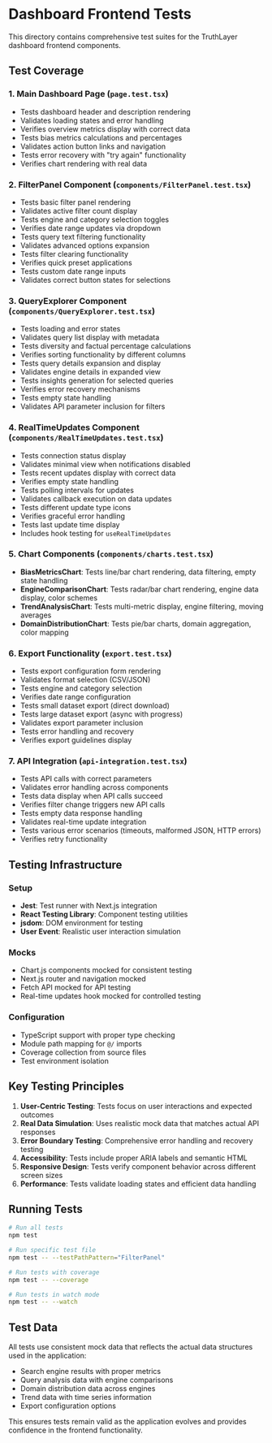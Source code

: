 # Dashboard Frontend Tests

This directory contains comprehensive test suites for the TruthLayer dashboard frontend components.

## Test Coverage

### 1. Main Dashboard Page (`page.test.tsx`)
- Tests dashboard header and description rendering
- Validates loading states and error handling
- Verifies overview metrics display with correct data
- Tests bias metrics calculations and percentages
- Validates action button links and navigation
- Tests error recovery with "try again" functionality
- Verifies chart rendering with real data

### 2. FilterPanel Component (`components/FilterPanel.test.tsx`)
- Tests basic filter panel rendering
- Validates active filter count display
- Tests engine and category selection toggles
- Verifies date range updates via dropdown
- Tests query text filtering functionality
- Validates advanced options expansion
- Tests filter clearing functionality
- Verifies quick preset applications
- Tests custom date range inputs
- Validates correct button states for selections

### 3. QueryExplorer Component (`components/QueryExplorer.test.tsx`)
- Tests loading and error states
- Validates query list display with metadata
- Tests diversity and factual percentage calculations
- Verifies sorting functionality by different columns
- Tests query details expansion and display
- Validates engine details in expanded view
- Tests insights generation for selected queries
- Verifies error recovery mechanisms
- Tests empty state handling
- Validates API parameter inclusion for filters

### 4. RealTimeUpdates Component (`components/RealTimeUpdates.test.tsx`)
- Tests connection status display
- Validates minimal view when notifications disabled
- Tests recent updates display with correct data
- Verifies empty state handling
- Tests polling intervals for updates
- Validates callback execution on data updates
- Tests different update type icons
- Verifies graceful error handling
- Tests last update time display
- Includes hook testing for `useRealTimeUpdates`

### 5. Chart Components (`components/charts.test.tsx`)
- **BiasMetricsChart**: Tests line/bar chart rendering, data filtering, empty state handling
- **EngineComparisonChart**: Tests radar/bar chart rendering, engine data display, color schemes
- **TrendAnalysisChart**: Tests multi-metric display, engine filtering, moving averages
- **DomainDistributionChart**: Tests pie/bar charts, domain aggregation, color mapping

### 6. Export Functionality (`export.test.tsx`)
- Tests export configuration form rendering
- Validates format selection (CSV/JSON)
- Tests engine and category selection
- Verifies date range configuration
- Tests small dataset export (direct download)
- Tests large dataset export (async with progress)
- Validates export parameter inclusion
- Tests error handling and recovery
- Verifies export guidelines display

### 7. API Integration (`api-integration.test.tsx`)
- Tests API calls with correct parameters
- Validates error handling across components
- Tests data display when API calls succeed
- Verifies filter change triggers new API calls
- Tests empty data response handling
- Validates real-time update integration
- Tests various error scenarios (timeouts, malformed JSON, HTTP errors)
- Verifies retry functionality

## Testing Infrastructure

### Setup
- **Jest**: Test runner with Next.js integration
- **React Testing Library**: Component testing utilities
- **jsdom**: DOM environment for testing
- **User Event**: Realistic user interaction simulation

### Mocks
- Chart.js components mocked for consistent testing
- Next.js router and navigation mocked
- Fetch API mocked for API testing
- Real-time updates hook mocked for controlled testing

### Configuration
- TypeScript support with proper type checking
- Module path mapping for `@/` imports
- Coverage collection from source files
- Test environment isolation

## Key Testing Principles

1. **User-Centric Testing**: Tests focus on user interactions and expected outcomes
2. **Real Data Simulation**: Uses realistic mock data that matches actual API responses
3. **Error Boundary Testing**: Comprehensive error handling and recovery testing
4. **Accessibility**: Tests include proper ARIA labels and semantic HTML
5. **Responsive Design**: Tests verify component behavior across different screen sizes
6. **Performance**: Tests validate loading states and efficient data handling

## Running Tests

```bash
# Run all tests
npm test

# Run specific test file
npm test -- --testPathPattern="FilterPanel"

# Run tests with coverage
npm test -- --coverage

# Run tests in watch mode
npm test -- --watch
```

## Test Data

All tests use consistent mock data that reflects the actual data structures used in the application:
- Search engine results with proper metrics
- Query analysis data with engine comparisons
- Domain distribution data across engines
- Trend data with time series information
- Export configuration options

This ensures tests remain valid as the application evolves and provides confidence in the frontend functionality.